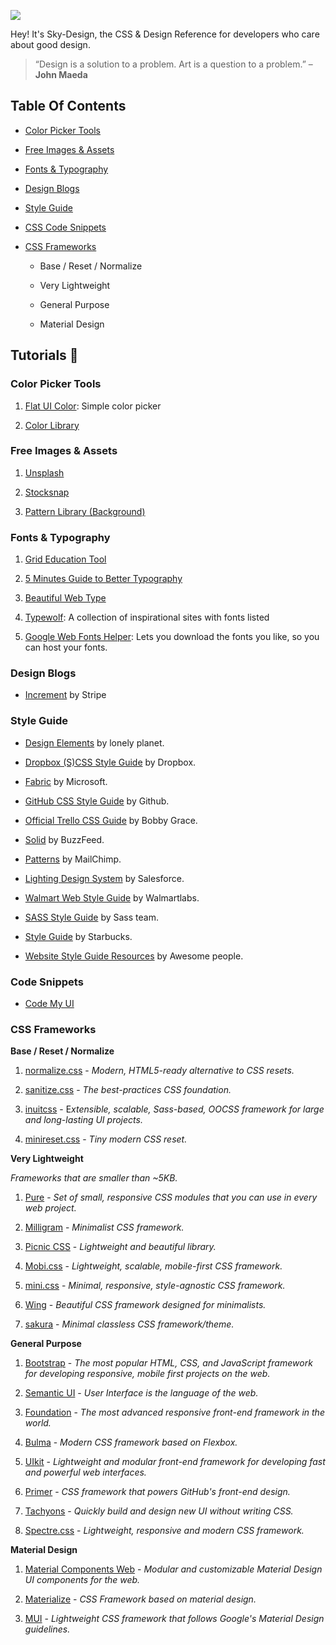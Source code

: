 ![](https://raw.githubusercontent.com/y7usuf/sky-design/master/skydesign.png)



Hey! It's Sky-Design, the CSS & Design Reference for developers who care about good design.

> “Design is a solution to a problem. Art is a question to a problem.” – **John Maeda**

## Table Of Contents

- [Color Picker Tools](#color-picker-tools)

- [Free Images & Assets](#free-images--assets)

- [Fonts & Typography](#fonts--typography)

- [Design Blogs](#design-blogs)

- [Style Guide](#style-guide)

- [CSS Code Snippets](#code-snippets)

- [CSS Frameworks](#css-frameworks)

  - Base / Reset / Normalize

  - Very Lightweight

  - General Purpose

  - Material Design

## Tutorials :book:

### Color Picker Tools

1. [Flat UI Color](http://flatuicolors.com/): Simple color picker

2. [Color Library](http://colorlibrary.ch/)

### Free Images & Assets

1. [Unsplash](https://unsplash.com/)

2. [Stocksnap](https://stocksnap.io/)

3. [Pattern Library (Background)](http://thepatternlibrary.com/)

### Fonts & Typography

1. [Grid Education Tool](http://griddy.io/)

2. [5 Minutes Guide to Better Typography](http://pierrickcalvez.com/journal/a-five-minutes-guide-to-better-typography)

3. [Beautiful Web Type](https://beautifulwebtype.com)

4. [Typewolf](https://www.typewolf.com/): A collection of inspirational sites with fonts listed

5. [Google Web Fonts Helper](http://google-webfonts-helper.herokuapp.com/fonts): Lets you download the fonts you like, so you can host your fonts.

### Design Blogs

- [Increment](https://increment.com/) by Stripe

### Style Guide

- [Design Elements](http://rizzo.lonelyplanet.com/styleguide/design-elements/colours) by lonely planet.

- [Dropbox (S)CSS Style Guide](https://github.com/dropbox/css-style-guide) by Dropbox.

- [Fabric](https://dev.office.com/fabric#/) by Microsoft.

- [GitHub CSS Style Guide](https://primer.github.io/) by Github.

- [Official Trello CSS Guide](https://gist.github.com/bobbygrace/9e961e8982f42eb91b80) by Bobby Grace.

- [Solid](http://solid.buzzfeed.com/) by BuzzFeed.

- [Patterns](http://ux.mailchimp.com/patterns) by MailChimp.

- [Lighting Design System](https://www.lightningdesignsystem.com/) by Salesforce.

- [Walmart Web Style Guide](http://walmartlabs.github.io/web-style-guide/) by Walmartlabs.

- [SASS Style Guide](http://sass-lang.com/styleguide) by Sass team.

- [Style Guide](http://www.starbucks.com/static/reference/styleguide/) by Starbucks.

- [Website Style Guide Resources](http://styleguides.io/examples.html) by Awesome people.

### Code Snippets

- [Code My UI](https://codemyui.com)

### CSS Frameworks

**Base / Reset / Normalize**

1. [normalize.css](http://necolas.github.io/normalize.css/) - *Modern, HTML5-ready alternative to CSS resets.*

2. [sanitize.css](https://jonathantneal.github.io/sanitize.css/) - *The best-practices CSS foundation.*

3. [inuitcss](https://github.com/inuitcss/inuitcss) - E*xtensible, scalable, Sass-based, OOCSS framework for large and long-lasting UI projects.*

4. [minireset.css](http://jgthms.com/minireset.css/) - *Tiny modern CSS reset.*

**Very Lightweight**

*Frameworks that are smaller than ~5KB.*

1. [Pure](Pure) - *Set of small, responsive CSS modules that you can use in every web project.*

2. [Milligram](http://milligram.io/) - *Minimalist CSS framework.*

3. [Picnic CSS](https://picnicss.com/) - *Lightweight and beautiful library.*

4. [Mobi.css](http://getmobicss.com/) - *Lightweight, scalable, mobile-first CSS framework.*

5. [mini.css](http://minicss.org/) - *Minimal, responsive, style-agnostic CSS framework.*

6. [Wing](http://usewing.ml/) - *Beautiful CSS framework designed for minimalists.*

7. [sakura](https://oxal.org/projects/sakura/) - *Minimal classless CSS framework/theme.*

**General Purpose**

1. [Bootstrap](http://getbootstrap.com/) - *The most popular HTML, CSS, and JavaScript framework for developing responsive, mobile first projects on the web.*

2. [Semantic UI](https://semantic-ui.com/) - *User Interface is the language of the web.*

3. [Foundation](http://foundation.zurb.com/) - *The most advanced responsive front-end framework in the world.*

4. [Bulma](http://bulma.io/) - *Modern CSS framework based on Flexbox.*

5. [UIkit](https://getuikit.com/) - *Lightweight and modular front-end framework for developing fast and powerful web interfaces.*

6. [Primer](http://primercss.io/) - *CSS framework that powers GitHub's front-end design.*

7. [Tachyons](http://tachyons.io/) - *Quickly build and design new UI without writing CSS.*

8. [Spectre.css](https://picturepan2.github.io/spectre/) - *Lightweight, responsive and modern CSS framework.*

**Material Design**

1. [Material Components Web](https://material.io/components/web/) - *Modular and customizable Material Design UI components for the web.*

2. [Materialize](http://materializecss.com/) - *CSS Framework based on material design.*

3. [MUI](https://www.muicss.com/) - *Lightweight CSS framework that follows Google's Material Design guidelines.*
